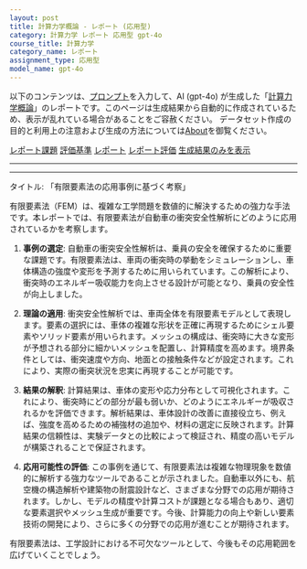 ```yaml
---
layout: post
title: 計算力学概論 - レポート (応用型)
category: 計算力学 レポート 応用型 gpt-4o
course_title: 計算力学
category_name: レポート
assignment_type: 応用型
model_name: gpt-4o
---
```


以下のコンテンツは、[プロンプト](http://127.0.0.1:8000/generated/計算力学/gpt-4o/prompt_レポート-応用型.md)を入力して、AI (gpt-4o) が生成した「[計算力学概論](/contents/計算力学/)」のレポートです。このページは生成結果から自動的に作成されているため、表示が乱れている場合があることをご容赦ください。
データセット作成の目的と利用上の注意および生成の方法については[About](/About)を御覧ください。

[レポート課題](../レポート課題-応用型)
[評価基準](../評価基準-応用型)
[レポート](../レポート-応用型)
[レポート評価](../レポート評価-応用型)
[生成結果のみを表示](http://127.0.0.1:8000/generated/計算力学/gpt-4o/レポート-応用型.md)
  

***
***
  
タイトル: 「有限要素法の応用事例に基づく考察」

有限要素法（FEM）は、複雑な工学問題を数値的に解決するための強力な手法です。本レポートでは、有限要素法が自動車の衝突安全性解析にどのように応用されているかを考察します。

1. **事例の選定**: 自動車の衝突安全性解析は、乗員の安全を確保するために重要な課題です。有限要素法は、車両の衝突時の挙動をシミュレーションし、車体構造の強度や変形を予測するために用いられています。この解析により、衝突時のエネルギー吸収能力を向上させる設計が可能となり、乗員の安全性が向上しました。

2. **理論の適用**: 衝突安全性解析では、車両全体を有限要素モデルとして表現します。要素の選択には、車体の複雑な形状を正確に再現するためにシェル要素やソリッド要素が用いられます。メッシュの構成は、衝突時に大きな変形が予想される部分に細かいメッシュを配置し、計算精度を高めます。境界条件としては、衝突速度や方向、地面との接触条件などが設定されます。これにより、実際の衝突状況を忠実に再現することが可能です。

3. **結果の解釈**: 計算結果は、車体の変形や応力分布として可視化されます。これにより、衝突時にどの部分が最も弱いか、どのようにエネルギーが吸収されるかを評価できます。解析結果は、車体設計の改善に直接役立ち、例えば、強度を高めるための補強材の追加や、材料の選定に反映されます。計算結果の信頼性は、実験データとの比較によって検証され、精度の高いモデルが構築されることで保証されます。

4. **応用可能性の評価**: この事例を通じて、有限要素法は複雑な物理現象を数値的に解析する強力なツールであることが示されました。自動車以外にも、航空機の構造解析や建築物の耐震設計など、さまざまな分野での応用が期待されます。しかし、モデルの精度や計算コストが課題となる場合もあり、適切な要素選択やメッシュ生成が重要です。今後、計算能力の向上や新しい要素技術の開発により、さらに多くの分野での応用が進むことが期待されます。

有限要素法は、工学設計における不可欠なツールとして、今後もその応用範囲を広げていくことでしょう。
